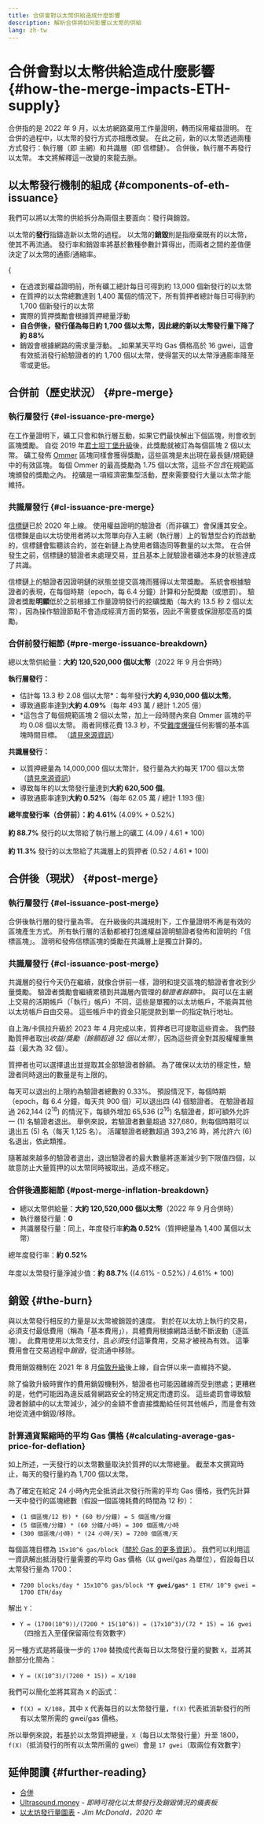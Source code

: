 ```yaml
---
title: 合併會對以太幣供給造成什麼影響
description: 解析合併將如何影響以太幣的供給
lang: zh-tw
---
```


# 合併會對以太幣供給造成什麼影響 \{#how-the-merge-impacts-ETH-supply}

合併指的是 2022 年 9 月，以太坊網路棄用工作量證明，轉而採用權益證明。 在合併的過程中，以太幣的發行方式亦相應改變。 在此之前，新的以太幣透過兩種方式發行：執行層（即 主網）和共識層（即 信標鏈）。 合併後，執行層不再發行以太幣。 本文將解釋這一改變的來龍去脈。

## 以太幣發行機制的組成 \{#components-of-eth-issuance}

我們可以將以太幣的供給拆分為兩個主要面向：發行與銷毀。

以太幣的**發行**指鑄造新以太幣的過程。 以太幣的**銷毀**則是指廢棄既有的以太幣，使其不再流通。 發行率和銷毀率將基於數種參數計算得出，而兩者之間的差值便決定了以太幣的通膨/通縮率。

{
<Card
emoji=":chart_decreasing:"
title="以太幣發行量總覽">

- 在過渡到權益證明前，所有礦工總計每日可得到約 13,000 個新發行的以太幣
- 在質押的以太幣總數達到 1,400 萬個的情況下，所有質押者總計每日可得到約 1,700 個新發行的以太幣
- 實際的質押獎勵會根據質押總量浮動
- **自合併後，發行僅為每日約 1,700 個以太幣，因此總的新以太幣發行量下降了約 88%**
- 銷毀會根據網路的需求量浮動。 \_如果某天平均 Gas 價格高於 16 gwei，這會有效抵消發行給驗證者的約 1,700 個以太幣，使得當天的以太幣淨通膨率降至零或更低。

</Card>

## 合併前（歷史狀況） \{#pre-merge}

### 執行層發行 \{#el-issuance-pre-merge}

在工作量證明下，礦工只會和執行層互動，如果它們最快解出下個區塊，則會收到區塊獎勵。 自從 2019 年[君士坦丁堡升級](/history/#constantinople)後，此獎勵就被訂為每個區塊 2 個以太幣。 礦工發佈 [Ommer](/glossary/#ommer) 區塊同樣會獲得獎勵，這些區塊是未出現在最長鏈/規範鏈中的有效區塊。 每個 Ommer 的最高獎勵為 1.75 個以太幣，這些*不包含*在規範區塊頒發的獎勵之內。 挖礦是一項經濟密集型活動，歷來需要發行大量以太幣才能維持。

### 共識層發行 \{#cl-issuance-pre-merge}

[信標鏈](/history/#beacon-chain-genesis)已於 2020 年上線。 使用權益證明的驗證者（而非礦工）會保護其安全。 信標鍊是由以太坊使用者將以太幣單向存入主網（執行層）上的智慧型合約而啟動的，信標鏈會監聽該合約，並在新鏈上為使用者鑄造同等數量的以太幣。 在合併發生之前，信標鏈的驗證者未處理交易，並且基本上就驗證者礦池本身的狀態達成了共識。

信標鏈上的驗證者因證明鏈的狀態並提交區塊而獲得以太幣獎勵。 系統會根據驗證者的表現，在每個時期（epoch，每 6.4 分鐘）計算和分配獎勵（或懲罰）。 驗證者獎勵**明顯**低於之前根據工作量證明發行的挖礦獎勵（每大約 13.5 秒 2 個以太幣），因為操作驗證節點不會造成經濟方面的緊張，因此不需要或保證那麼高的獎勵。

### 合併前發行細節 \{#pre-merge-issuance-breakdown}

總以太幣供給量：**大約 120,520,000 個以太幣**（2022 年 9 月合併時）

**執行層發行：**

- 估計每 13.3 秒 2.08 個以太幣\*：每年發行**大約 4,930,000 個以太幣**。
- 導致通膨率達到**大約 4.09%**（每年 493 萬 / 總計 1.205 億）
- \*這包含了每個規範區塊 2 個以太幣，加上一段時間內來自 Ommer 區塊的平均 0.08 個以太幣。 兩者同樣花費 13.3 秒，不受[難度爆彈](/glossary/#difficulty-bomb)任何影響的基本區塊時間目標。 （[請見來源資訊](https://bitinfocharts.com/ethereum/)）

**共識層發行：**

- 以質押總量為 14,000,000 個以太幣計，發行量為大約每天 1700 個以太幣（[請見來源資訊](https://ultrasound.money/)）
- 導致每年的以太幣發行量達到**大約 620,500 個**。
- 導致通膨率達到**大約 0.52%**（每年 62.05 萬 / 總計 1.193 億）

<InfoBanner>
<strong>總年度發行率（合併前）：約 4.61%</strong> (4.09% + 0.52%)<br/><br/>
<strong>約 88.7%</strong> 發行的以太幣給了執行層上的礦工 (4.09 / 4.61 * 100)<br/><br/>
<strong>約 11.3%</strong> 發行的以太幣給了共識層上的質押者 (0.52 / 4.61 * 100)
</InfoBanner>

## 合併後（現狀） \{#post-merge}

### 執行層發行 \{#el-issuance-post-merge}

合併後執行層的發行量為零。 在升級後的共識規則下，工作量證明不再是有效的區塊產生方式。 所有執行層的活動都被打包進權益證明驗證者發佈和證明的「信標區塊」。 證明和發佈信標區塊的獎勵在共識層上是獨立計算的。

### 共識層發行 \{#cl-issuance-post-merge}

共識層的發行今天仍在繼續，就像合併前一樣，證明和提交區塊的驗證者會收到少量獎勵。 驗證者獎勵會繼續累積到共識層內管理的*驗證者餘額*中。 與可以在主網上交易的活期帳戶（「執行」帳戶）不同，這些是單獨的以太坊帳戶，不能與其他以太坊帳戶自由交易。 這些帳戶中的資金只能提款到單一的指定執行地址。

自上海/卡佩拉升級於 2023 年 4 月完成以來，質押者已可提取這些資金。 我們鼓勵質押者取出*收益/獎勵（餘額超過 32 個以太幣）*，因為這些資金對其股權權重無益（最大為 32 個）。

質押者也可以選擇退出並提取其全部驗證者餘額。 為了確保以太坊的穩定性，驗證者同時退出的數量是有上限的。

每天可以退出的上限約為驗證者總數的 0.33%。 預設情況下，每個時期（epoch，每 6.4 分鐘，每天共 900 個）可以退出四 (4) 個驗證者。 在驗證者超過 262,144 (2<sup>18</sup>) 的情況下，每額外增加 65,536 (2<sup>16</sup>) 名驗證者，即可額外允許一 (1) 名驗證者退出。 舉例來說，若驗證者數量超過 327,680，則每個時期可以退出五 (5) 名（每天 1,125 名）。 活躍驗證者總數超過 393,216 時，將允許六 (6) 名退出，依此類推。

隨著越來越多的驗證者退出，退出驗證者的最大數量將逐漸減少到下限值四個，以故意防止大量質押的以太幣同時被取出，造成不穩定。

### 合併後通膨細節 \{#post-merge-inflation-breakdown}

- 總以太幣供給量：**大約 120,520,000 個以太幣**（2022 年 9 月合併時）
- 執行層發行量：**0**
- 共識層發行量：同上，年度發行率**約為 0.52%**（質押總量為 1,400 萬個以太幣）

<InfoBanner>
總年度發行率：<strong>約 0.52%</strong><br/><br/>
年度以太幣發行量淨減少值：<strong>約 88.7%</strong> ((4.61% - 0.52%) / 4.61% * 100)
</InfoBanner>

## <Emoji text=":fire:" size="1" />銷毀 \{#the-burn}

與以太幣發行相反的力量是以太幣被銷毀的速度。 對於在以太坊上執行的交易，必須支付最低費用（稱為「基本費用」），具體費用根據網路活動不斷波動（逐區塊）。 此費用使用以太幣支付，且*必須*支付這筆費用，交易才被視為有效。 這筆費用會在交易過程中*銷毀*，從流通中移除。

<InfoBanner>
費用銷毀機制在 2021 年 8 月<a href="/history/#london">倫敦升級</a>後上線，自合併以來一直維持不變。
</InfoBanner>

除了倫敦升級時實作的費用銷毀機制外，驗證者也可能因離線而受到懲處；更糟糕的是，他們可能因為違反威脅網路安全的特定規定而遭罰沒。 這些處罰會導致驗證者餘額中的以太幣減少，減少的金額不會直接獎勵給任何其他帳戶，而是會有效地從流通中銷毀/移除。

### 計算通貨緊縮時的平均 Gas 價格 \{#calculating-average-gas-price-for-deflation}

如上所述，一天發行的以太幣數量取決於質押的以太幣總量。 截至本文撰寫時止，每天的發行量約為 1,700 個以太幣。

為了確定在給定 24 小時內完全抵消此次發行所需的平均 Gas 價格，我們先計算一天中發行的區塊總數（假設一個區塊耗費的時間為 12 秒）：

- `(1 個區塊/12 秒) * (60 秒/分鐘) = 5 個區塊/分鐘`
- `(5 個區塊/分鐘) * (60 分鐘/小時) = 300 個區塊/小時`
- `(300 個區塊/小時) * (24 小時/天) = 7200 個區塊/天`

每個區塊目標為 `15x10^6 gas/block`（[關於 Gas 的更多資訊](/developers/docs/gas/)）。 我們可以利用這一資訊解出抵消發行量需要的平均 Gas 價格（以 gwei/gas 為單位），假設每日以太幣發行量為 1700：

- `7200 blocks/day * 15x10^6 gas/block *`**`Y gwei/gas`**`* 1 ETH/ 10^9 gwei = 1700 ETH/day`

解出 `Y`：

- `Y = (1700(10^9))/(7200 * 15(10^6)) = (17x10^3)/(72 * 15) = 16 gwei`（四捨五入至僅保留兩位有效數字）

另一種方式是將最後一步的 `1700` 替換成代表每日以太幣發行量的變數 `X`，並將其餘部分化簡為：

- `Y = (X(10^3)/(7200 * 15)) = X/108`

我們可以簡化並將其寫為 `X` 的函式：

- `f(X) = X/108`，其中 `X` 代表每日的以太幣發行量，`f(X)` 代表抵消新發行的所有以太幣所需的 gwei/gas 價格。

所以舉例來說，若基於以太幣質押總量，`X`（每日以太幣發行量）升至 1800，`f(X)`（抵消發行的所有以太幣所需的 gwei）會是 `17 gwei`（取兩位有效數字）

## 延伸閱讀 \{#further-reading}

- [合併](/roadmap/merge/)
- [Ultrasound.money](https://ultrasound.money/) - _即時可視化以太幣發行及銷毀情況的儀表板_
- [以太坊發行量圖表](https://www.attestant.io/posts/charting-ethereum-issuance/) - _Jim McDonald，2020 年_
